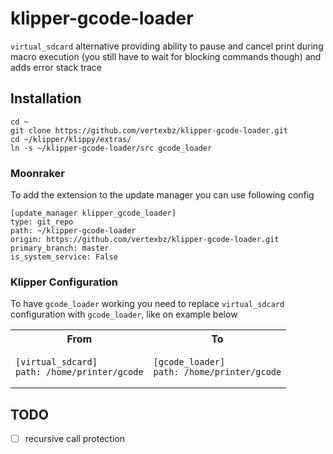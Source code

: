 # klipper-gcode-loader

`virtual_sdcard` alternative providing ability to pause and cancel print
during macro execution (you still have to wait for blocking commands though)
and adds error stack trace

## Installation

```
cd ~
git clone https://github.com/vertexbz/klipper-gcode-loader.git
cd ~/klipper/klippy/extras/
ln -s ~/klipper-gcode-loader/src gcode_loader
```

### Moonraker

To add the extension to the update manager you can use following config

```
[update_manager klipper_gcode_loader]
type: git_repo
path: ~/klipper-gcode-loader
origin: https://github.com/vertexbz/klipper-gcode-loader.git
primary_branch: master
is_system_service: False
```

### Klipper Configuration

To have `gcode_loader` working you need to replace `virtual_sdcard` configuration with `gcode_loader`, like on example
below

<table><tr>
<th>From</th><th>To</th>
</tr><tr>
<td valign="top">

```
[virtual_sdcard]
path: /home/printer/gcode
```

</td>
<td valign="top">

```
[gcode_loader]
path: /home/printer/gcode
```

</td>
</tr></table>

## TODO

- [ ] recursive call protection

